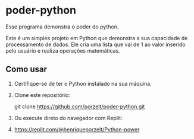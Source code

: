 # poder-python
Esse programa demonstra o poder do python.

Este é um simples projeto em Python que demonstra a sua capacidade de processamento de dados. Ele cria uma lista que vai de 1 ao valor inserido pelo usuário e realiza operações matemáticas.

## Como usar

1. Certifique-se de ter o Python instalado na sua máquina.
2. Clone este repositório:

   git clone https://github.com/porzelt/poder-python.git

3. Ou execute direto do navegador com Replit:
4. https://replit.com/@henriqueporzelt/Python-power

